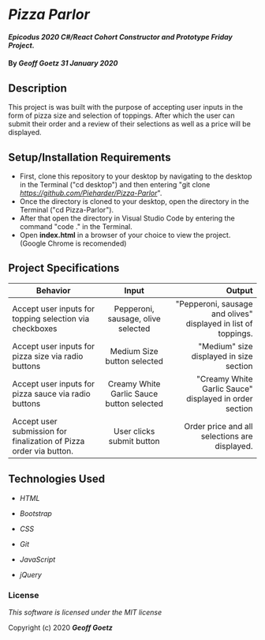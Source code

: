 # _Pizza Parlor_

#### _Epicodus 2020 C#/React Cohort Constructor and Prototype Friday Project._

#### By _**Geoff Goetz**  31 January 2020_

## Description

This project is was built with the purpose of accepting user inputs in the form of pizza size and selection of toppings. After which the user can submit their order and a review of their selections as well as a price will be displayed.

## Setup/Installation Requirements

* First, clone this repository to your desktop by navigating to the desktop in the Terminal ("cd desktop") and then entering "git clone _https://github.com/Pieharder/Pizza-Parlor_".
* Once the directory is cloned to your desktop, open the directory in the Terminal ("cd Pizza-Parlor").
* After that open the directory in Visual Studio Code by entering the command "code ." in the Terminal.
* Open **index.html** in a browser of your choice to view the project. (Google Chrome is recomended)

## Project Specifications

| Behavior   |      Input      |  Output |
|------------|:---------------:|--------:|
| Accept user inputs for topping selection via checkboxes | Pepperoni, sausage, olive selected | "Pepperoni, sausage and olives" displayed in list of toppings. |
| Accept user inputs for pizza size via radio buttons | Medium Size button selected | "Medium" size displayed in size section |
| Accept user inputs for pizza sauce via radio buttons | Creamy White Garlic Sauce button selected | "Creamy White Garlic Sauce" displayed in order section |
| Accept user submission for finalization of Pizza order via button. | User clicks submit button | Order price and all selections are displayed. |



## Technologies Used

* _HTML_

* _Bootstrap_

* _CSS_

* _Git_

* _JavaScript_

* _jQuery_

### License

*This software is licensed under the MIT license*

Copyright (c) 2020 **_Geoff Goetz_**